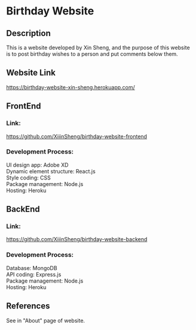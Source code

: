 # Birthday Website
## Description
This is a website developed by Xin Sheng, and the purpose of this website is to post birthday wishes to a person and put comments below them.

## Website Link
https://birthday-website-xin-sheng.herokuapp.com/

## FrontEnd
### Link:
https://github.com/XiiinSheng/birthday-website-frontend

### Development Process:
UI design app: Adobe XD   
Dynamic element structure: React.js  
Style coding: CSS  
Package management: Node.js  
Hosting: Heroku  

## BackEnd
### Link: 
https://github.com/XiiinSheng/birthday-website-backend

### Development Process:
Database: MongoDB  
API coding: Express.js  
Package management: Node.js  
Hosting: Heroku


## References
See in "About" page of website. 